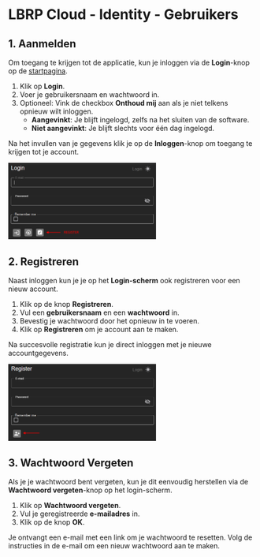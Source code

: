 # LBRP Cloud - Identity - Gebruikers

## 1. Aanmelden

Om toegang te krijgen tot de applicatie, kun je inloggen via de **Login**-knop op de [startpagina](https://abfweb.corpgroup.site/identity/login).

1. Klik op **Login**.  
2. Voer je gebruikersnaam en wachtwoord in.  
3. Optioneel: Vink de checkbox **Onthoud mij** aan als je niet telkens opnieuw wilt inloggen.  
   - **Aangevinkt**: Je blijft ingelogd, zelfs na het sluiten van de software.  
   - **Niet aangevinkt**: Je blijft slechts voor één dag ingelogd.

Na het invullen van je gegevens klik je op de **Inloggen**-knop om toegang te krijgen tot je account.

<img src="./login.png" alt="login.png" style="width:300px;"/>

## 2. Registreren

Naast inloggen kun je je op het **Login-scherm** ook registreren voor een nieuw account. 

1. Klik op de knop **Registreren**.  
2. Vul een **gebruikersnaam** en een **wachtwoord** in.  
3. Bevestig je wachtwoord door het opnieuw in te voeren.  
4. Klik op **Registreren** om je account aan te maken.

Na succesvolle registratie kun je direct inloggen met je nieuwe accountgegevens.

<img src="./register.png" alt="register.png" style="width:300px;"/>

## 3. Wachtwoord Vergeten

Als je je wachtwoord bent vergeten, kun je dit eenvoudig herstellen via de **Wachtwoord vergeten**-knop op het login-scherm.

1. Klik op **Wachtwoord vergeten**.  
2. Vul je geregistreerde **e-mailadres** in.  
3. Klik op de knop **OK**.  

Je ontvangt een e-mail met een link om je wachtwoord te resetten. Volg de instructies in de e-mail om een nieuw wachtwoord aan te maken.
